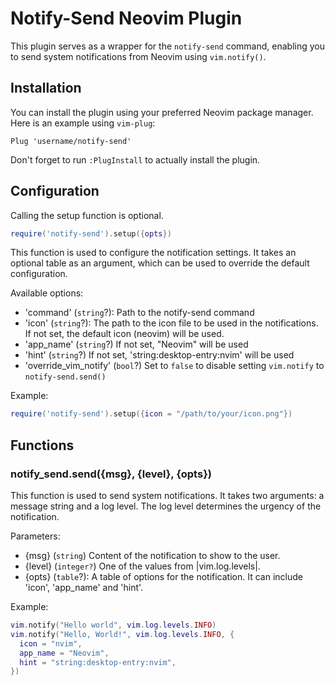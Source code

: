 # Notify-Send Neovim Plugin

This plugin serves as a wrapper for the `notify-send` command, enabling you to send system notifications from Neovim using `vim.notify()`.

## Installation

You can install the plugin using your preferred Neovim package manager. Here is an example using `vim-plug`:

```vim
Plug 'username/notify-send'
```

Don't forget to run `:PlugInstall` to actually install the plugin.

## Configuration

Calling the setup function is optional.

```lua
require('notify-send').setup({opts})
```

This function is used to configure the notification settings. It takes an optional table as an argument, which can be used to override the default configuration.

Available options:
- 'command' (`string`?): Path to the notify-send command
- 'icon' (`string`?): The path to the icon file to be used in the notifications. If not set, the default icon (neovim) will be used.
- 'app_name' (`string`?) If not set, "Neovim" will be used
- 'hint' (`string`?) If not set, 'string:desktop-entry:nvim' will be used
- 'override_vim_notify' (`bool`?) Set to `false` to disable setting `vim.notify` to `notify-send.send()`

Example:

```lua
require('notify-send').setup({icon = "/path/to/your/icon.png"})
```

## Functions

### notify_send.send({msg}, {level}, {opts})

This function is used to send system notifications. It takes two arguments: a message string and a log level. The log level determines the urgency of the notification.

Parameters:
- {msg}   (`string`) Content of the notification to show to the user.
- {level} (`integer?`) One of the values from |vim.log.levels|.
- {opts} (`table`?): A table of options for the notification. It can include 'icon', 'app_name' and 'hint'.

Example:

```lua
vim.notify("Hello world", vim.log.levels.INFO)
vim.notify("Hello, World!", vim.log.levels.INFO, {
  icon = "nvim",
  app_name = "Neovim",
  hint = "string:desktop-entry:nvim",
})
```

